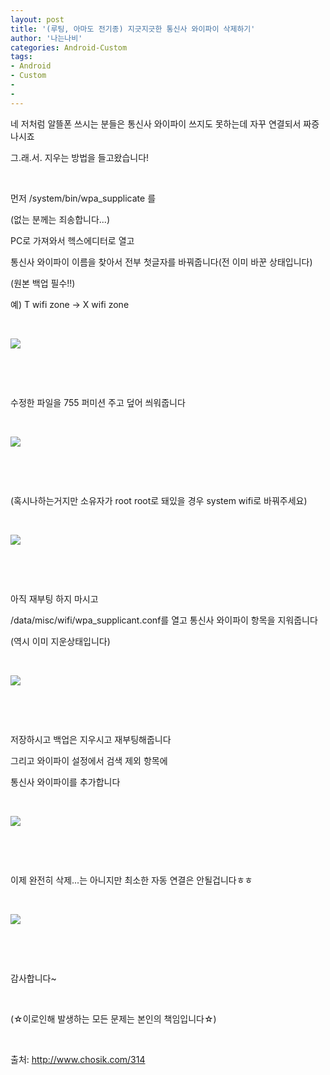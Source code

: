 ```yaml
---
layout: post
title: '(루팅, 아마도 전기종) 지긋지긋한 통신사 와이파이 삭제하기'
author: '나는나비'
categories: Android-Custom
tags:
- Android
- Custom
-
-
---
```



<script> location.href='https://cafe.naver.com/develoid/630154' ; </script>

<p>네 저처럼 알뜰폰 쓰시는 분들은 통신사 와이파이 쓰지도 못하는데 자꾸 연결되서 짜증나시죠</p>
<p>그.래.서. 지우는 방법을 들고왔습니다!</p>
<p>&nbsp;</p>
<p>먼저 /system/bin/wpa_supplicate 를</p>
<p>(없는 분께는 죄송합니다...)</p>
<p>PC로 가져와서 헥스에디터로 열고</p>
<p>통신사 와이파이 이름을 찾아서 전부 첫글자를 바꿔줍니다(전 이미 바꾼 상태입니다)</p>
<p>(원본 백업 필수!!)&nbsp;</p>
<p>예) T wifi zone -&gt; X wifi zone</p>
<p>&nbsp;</p>
<p><img src="https://cafeptthumb-phinf.pstatic.net/20160520_186/mdbs2_1463708204654AlHYB_JPEG/IMG_20160520_103008.jpg?type=w740"></p>
<p>&nbsp;</p>
<p>&nbsp;</p>
<p>수정한 파일을 755 퍼미션 주고 덮어 씌워줍니다</p>
<p>&nbsp;</p>
<img src="https://cafeptthumb-phinf.pstatic.net/20160520_275/mdbs2_1463708566215ICUpd_PNG/Screenshot_2016-05-20-10-23-57.png?type=w740"><p>&nbsp;</p>
<p>&nbsp;</p>
<p>(혹시나하는거지만 소유자가 root root로 돼있을 경우 system wifi로 바꿔주세요)</p>
<p>&nbsp;</p>
<img src="https://cafeptthumb-phinf.pstatic.net/20160520_183/mdbs2_1463708608891BGFde_PNG/Screenshot_2016-05-20-10-24-23.png?type=w740"><p>&nbsp;</p>
<p>&nbsp;</p>
<p>아직 재부팅 하지 마시고</p>
<p>/data/misc/wifi/wpa_supplicant.conf를 열고 통신사 와이파이 항목을 지워줍니다</p>
<p>(역시 이미 지운상태입니다)</p>
<p>&nbsp;</p>
<p><img src="https://cafeptthumb-phinf.pstatic.net/20160520_89/mdbs2_1463708754184w8O1c_PNG/PicsArt_05-20-10.29.15.png?type=w740"></p>
<p>&nbsp;</p>
<p>&nbsp;</p>
<p>저장하시고 백업은 지우시고 재부팅해줍니다</p>
<p>그리고 와이파이 설정에서 검색 제외 항목에</p>
<p>통신사 와이파이를 추가합니다</p>
<p>&nbsp;</p>
<p><img src="https://cafeptthumb-phinf.pstatic.net/20160520_24/mdbs2_1463709128077t50l7_PNG/Screenshot_2016-05-20-10-51-57.png?type=w740"></p>
<p>&nbsp;</p>
<p>&nbsp;</p>
<p>이제 완전히 삭제...는 아니지만 최소한 자동 연결은 안될겁니다ㅎㅎ</p>
<p>&nbsp;</p>
<p><img src="https://cafeptthumb-phinf.pstatic.net/20160520_284/mdbs2_1463709062167Ku9DN_PNG/PicsArt_05-20-10.28.12.png?type=w740"></p>
<p>&nbsp;</p>
<p>&nbsp;</p>
<p>감사합니다~</p>
<p>&nbsp;</p>
<p>(☆이로인해 발생하는 모든 문제는 본인의 책임입니다☆)</p>
<p>&nbsp;</p>
<p>출처: <a href="http://www.chosik.com/314">http://www.chosik.com/314</a></p>

